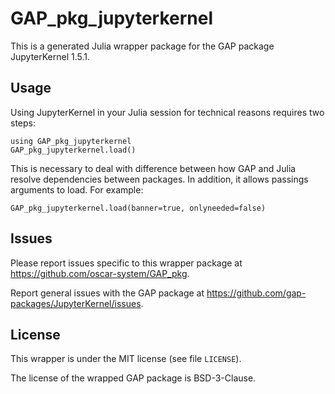 # GAP_pkg_jupyterkernel

This is a generated Julia wrapper package for the GAP package JupyterKernel 1.5.1.

## Usage

Using JupyterKernel in your Julia session for technical reasons requires two steps:

    using GAP_pkg_jupyterkernel
    GAP_pkg_jupyterkernel.load()

This is necessary to deal with difference between how GAP and Julia
resolve dependencies between packages. In addition, it allows passings
arguments to load. For example:

    GAP_pkg_jupyterkernel.load(banner=true, onlyneeded=false)

## Issues

Please report issues specific to this wrapper package at <https://github.com/oscar-system/GAP_pkg>.

Report general issues with the GAP package at <https://github.com/gap-packages/JupyterKernel/issues>.

## License

This wrapper is under the MIT license (see file `LICENSE`).

The license of the wrapped GAP package is BSD-3-Clause.
